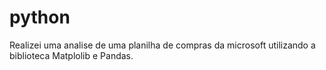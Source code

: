 # python
Realizei uma analise de uma planilha de compras da microsoft utilizando a biblioteca Matplolib e Pandas.

